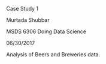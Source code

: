 Case Study 1  

Murtada Shubbar 

MSDS 6306 Doing Data Science 

06/30/2017 

Analysis of Beers and Breweries data. 

